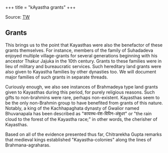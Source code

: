 +++
title = "kAyastha grants"
+++

Source: [TW](https://x.com/historiakayasth/status/1864694429145288758)


## Grants
This brings us to the point that Kayasthas were also the benefactor of these grants themselves. For instance, members of the family of Suhadadeva enjoyed multiple village-grants for several generations beginning with his ancestor Thakur Jajuka in the 10th century. Grants to these families were in lieu of military and bureaucratic services. Such hereditary land grants were also given to Kayastha families by other dynasties too. We will document major families of such grants in separate  threads.

Curiously enough, we also see instances of Brahmadeya type land grants given to Kayasthas during this period, for purely religious reasons. Such gifts to non-brahmins were rare, perhaps non-existent. Kayasthas seem to be the only non-Brahmin group to have benefited from grants of this nature. Notably, a king of the Kachhapaghata dynasty of Gwalior named Bhuvanapala has been described as "कायस्थ-वंश-विपिन-अंबुधर" or "the rain cloud to the forest of the Kayastha race;" in other words, the cherisher of Kayasthas.

Based on all of the evidence presented thus far, Chitrarekha Gupta remarks that medieval kings established "Kayastha-colonies" along the lines of Brahmana-agraharas.

